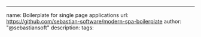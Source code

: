 ---
name: Boilerplate for single page applications
url: https://github.com/sebastian-software/modern-spa-boilerplate
author: "@sebastiansoft"
description: 
tags: